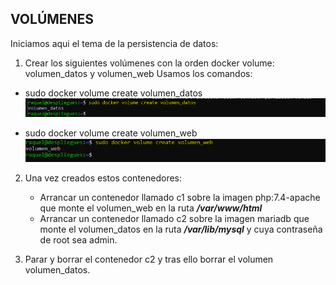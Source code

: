 ## VOLÚMENES ##

Iniciamos aqui el tema de la persistencia de datos:

1. Crear los siguientes volúmenes con la orden docker volume: volumen_datos y volumen_web
Usamos los comandos:
- sudo docker volume create volumen_datos
![volume1.png](https://github.com/Rardati/Despliegue/blob/main/Docker/Ejercicio7/volume1.png)

- sudo docker volume create volumen_web
![volume2.png](https://github.com/Rardati/Despliegue/blob/main/Docker/Ejercicio7/volume2.png)


2. Una vez creados estos contenedores:
    - Arrancar un contenedor llamado c1 sobre la imagen php:7.4-apache que monte el volumen_web en la ruta ***/var/www/html***
    - Arrancar un contenedor llamado c2 sobre la imagen mariadb que monte el volumen_datos en la ruta ***/var/lib/mysql*** y cuya contraseña de root sea admin.




3. Parar y borrar el contenedor c2 y tras ello borrar el volumen volumen_datos.
